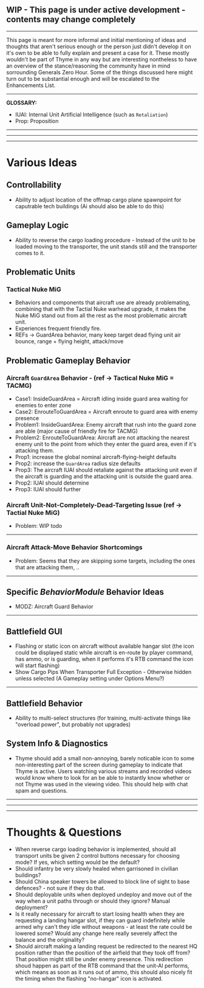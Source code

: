 ## WIP - This page is under active development - contents may change completely

***

This page is meant for more informal and initial mentioning of ideas and thoughts that aren't serious enough or the person just didn't develop it on it's own to be able to fully explain and present a case for it. These mostly wouldn't be part of Thyme in any way but are interesting nontheless to have an overview of the stance/reasoning the community have in mind sorrounding Generals Zero Hour. Some of the things discussed here might turn out to be substantial enough and will be escalated to the Enhancements List.

***
**GLOSSARY:**

* IUAI: Internal Unit Artificial Intelligence (such as `Retaliation`)
* Prop: Proposition

***
***
***

# **Various Ideas**

## **Controllability**
* Ability to adjust location of the offmap cargo plane spawnpoint for caputrable tech buildings (Ai should also be able to do this)

## **Gameplay Logic**
* Ability to reverse the cargo loading procedure - Instead of the unit to be loaded moving to the transporter, the unit stands still and the transporter comes to it.

## **Problematic Units**
### Tactical Nuke MiG 
* Behaviors and components that aircraft use are already problemating, combining that with the Tactial Nuke warhead upgrade, it makes the Nuke MiG stand out from all the rest as the most problematic aircraft unit.
* Experiences frequent friendly fire.
* REFs -> GuardArea behavior, many keep target dead flying unit air bounce, range + flying height, attack/move

## **Problematic Gameplay Behavior**
### Aircraft `GuardArea` Behavior - (ref -> Tactical Nuke MiG = TACMG)
* Case1: InsideGuardArea = Aircraft idling inside guard area waiting for enemies to enter zone
* Case2: EnrouteToGuardArea = Aircraft enroute to guard area with enemy presence
* Problem1: InsideGuardArea: Enemy aircraft that rush into the guard zone are able (major cause of friendly fire for TACMG)
* Problem2: EnrouteToGuardArea: Aircraft are not attacking the nearest enemy unit to the point from which they enter the guard area, even if it's attacking them.
* Prop1: increase the global nominal aircraft-flying-height defaults
* Prop2: increase the `GuardArea` radius size defaults
* Prop3: The aircraft IUAI should retaliate against the attacking unit even if the aircraft is guarding and the attacking unit is outside the guard area.
* Prop2: IUAI should determine 
* Prop3: IUAI should further

### Aircraft Unit-Not-Completely-Dead-Targeting Issue (ref -> Tactial Nuke MiG)
* Problem: WIP todo

***

### Aircraft Attack-Move Behavior Shortcomings
* Problem: Seems that they are skipping some targets, including the ones that are attacking them, ..

***

## **Specific _BehaviorModule_ Behavior Ideas**
* MODZ: Aircraft Guard Behavior 

***

## Battlefield GUI
* Flashing or static icon on aircraft without available hangar slot (the icon could be displayed static while aircraft is en-route by player command, has ammo, or is guarding, when it performs it's RTB command the icon will start flashing)
* Show Cargo Pips When Transporter Full Exception - Otherwise hidden unless selected (A Gameplay setting under Options Menu?)

***

## Battlefield Behavior
* Ability to multi-select structures (for training, multi-activate things like "overload power", but probably not upgrades) 

## System Info & Diagnostics
* Thyme should add a small non-annoying, barely noticable icon to some non-interesting part of the screen during gameplay to indicate that Thyme is active. Users watching various streams and recorded videos would know where to look for an be able to instantly know whether or not Thyme was used in the viewing video. This should help with chat spam and questions.

***
***
***

# **Thoughts & Questions**
* When reverse cargo loading behavior is implemented, should all transport units be given 2 control buttons necessary for choosing mode? If yes, which setting would be the default?
* Should infantry be very slowly healed when garrisoned in civilian buildings?
* Should China speaker towers be allowed to block line of sight to base defences? - not sure if they do that.
* Should deployable units when deployed undeploy and move out of the way when a unit paths through or should they ignore? Manual deployment?
* Is it really necessary for aircraft to start losing health when they are requesting a landing hangar slot, if they can guard indefinitely while armed why can't they idle without weapons - at least the rate could be lowered some? Would any change here really severely affect the balance and the originality?
* Should aircraft making a landing request be redirected to the nearest HQ position rather than the position of the airfield that they took off from? That position might still be under enemy presence. This redirection shoud happen as part of the RTB command that the unit-AI performs, which means as soon as it runs out of ammo, this should also nicely fit the timing when the flashing "no-hangar" icon is activated.
